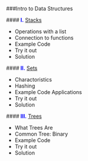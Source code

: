 
###Intro to Data Structures

####**<span style="color:blue"> I.</span>** [Stacks](1-Stacks.md)
- Operations with a list
- Connection to functions
- Example Code
- Try it out
- Solution

####**<span style="color:blue"> II.</span>** [Sets](2-Sets.md)
- Charactoristics
- Hashing
- Example Code Applications
- Try it out
- Solution

####**<span style="color:blue"> III.</span>** [Trees](3-Trees.md)
- What Trees Are
- Common Tree: Binary
- Example Code
- Try it out
- Solution

